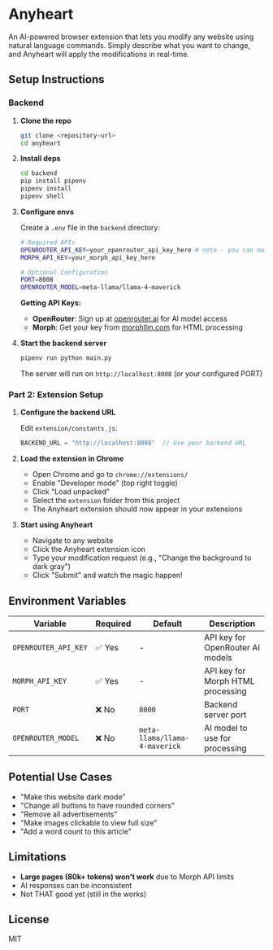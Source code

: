 # Anyheart

An AI-powered browser extension that lets you modify any website using natural language commands. Simply describe what you want to change, and Anyheart will apply the modifications in real-time.

## Setup Instructions

### Backend

1. **Clone the repo**
   ```bash
   git clone <repository-url>
   cd anyheart
   ```

2. **Install deps**
   ```bash
   cd backend
   pip install pipenv
   pipenv install
   pipenv shell
   ```

3. **Configure envs**
   
   Create a `.env` file in the `backend` directory:
   ```bash
   # Required APIs
   OPENROUTER_API_KEY=your_openrouter_api_key_here # note - you can make slight code changes to use any model (or ask cursor or claude code or smth lol)
   MORPH_API_KEY=your_morph_api_key_here
   
   # Optional Configuration
   PORT=8008
   OPENROUTER_MODEL=meta-llama/llama-4-maverick
   ```

   **Getting API Keys:**
   - **OpenRouter**: Sign up at [openrouter.ai](https://openrouter.ai) for AI model access
   - **Morph**: Get your key from [morphllm.com](https://morphllm.com) for HTML processing

4. **Start the backend server**
   ```bash
   pipenv run python main.py
   ```
   
   The server will run on `http://localhost:8008` (or your configured PORT)

### Part 2: Extension Setup

1. **Configure the backend URL**
   
   Edit `extension/constants.js`:
   ```javascript
   BACKEND_URL = "http://localhost:8008"  // Use your backend URL
   ```

2. **Load the extension in Chrome**
   - Open Chrome and go to `chrome://extensions/`
   - Enable "Developer mode" (top right toggle)
   - Click "Load unpacked"
   - Select the `extension` folder from this project
   - The Anyheart extension should now appear in your extensions

3. **Start using Anyheart**
   - Navigate to any website
   - Click the Anyheart extension icon
   - Type your modification request (e.g., "Change the background to dark gray")
   - Click "Submit" and watch the magic happen!

## Environment Variables

| Variable | Required | Default | Description |
|----------|----------|---------|-------------|
| `OPENROUTER_API_KEY` | ✅ Yes | - | API key for OpenRouter AI models |
| `MORPH_API_KEY` | ✅ Yes | - | API key for Morph HTML processing |
| `PORT` | ❌ No | `8000` | Backend server port |
| `OPENROUTER_MODEL` | ❌ No | `meta-llama/llama-4-maverick` | AI model to use for processing |

## Potential Use Cases
- "Make this website dark mode"
- "Change all buttons to have rounded corners"
- "Remove all advertisements"
- "Make images clickable to view full size"
- "Add a word count to this article"

## Limitations
- **Large pages (80k+ tokens) won't work** due to Morph API limits
- AI responses can be inconsistent 
- Not THAT good yet (still in the works)

## License
MIT
